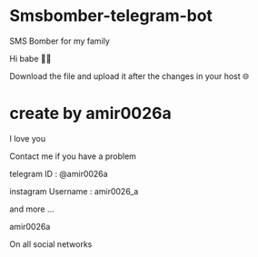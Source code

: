 # Smsbomber-telegram-bot
SMS Bomber for my family

Hi babe ✋🏻

Download the file and upload it after the changes in your host 🌐

# create by amir0026a
I love you

Contact me if you have a problem

telegram ID : @amir0026a

instagram Username : amir0026_a

and more ...

amir0026a

On all social networks
